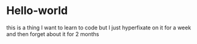 # Hello-world
this is a thing
I want to learn to code but I just hyperfixate on it for a week and then forget about it for 2 months
